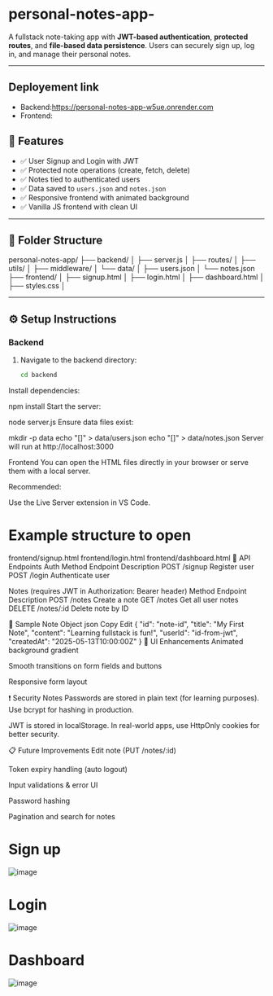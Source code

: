 # personal-notes-app-


A fullstack note-taking app with **JWT-based authentication**, **protected routes**, and **file-based data persistence**. Users can securely sign up, log in, and manage their personal notes.

---
## Deployement link
- Backend:https://personal-notes-app-w5ue.onrender.com
- Frontend:

## 🚀 Features

- ✅ User Signup and Login with JWT
- ✅ Protected note operations (create, fetch, delete)
- ✅ Notes tied to authenticated users
- ✅ Data saved to `users.json` and `notes.json`
- ✅ Responsive frontend with animated background
- ✅ Vanilla JS frontend with clean UI

---

## 📁 Folder Structure

personal-notes-app/
├── backend/
│ ├── server.js
│ ├── routes/
│ ├── utils/
│ ├── middleware/
│ └── data/
│ ├── users.json
│ └── notes.json
├── frontend/
│ ├── signup.html
│ ├── login.html
│ ├── dashboard.html
│ ├── styles.css
│ 



---

## ⚙️ Setup Instructions

### Backend

1. Navigate to the backend directory:

   ```bash
   cd backend
Install dependencies:


npm install
Start the server:

node server.js
Ensure data files exist:


mkdir -p data
echo "[]" > data/users.json
echo "[]" > data/notes.json
Server will run at http://localhost:3000

Frontend
You can open the HTML files directly in your browser or serve them with a local server.

Recommended:

Use the Live Server extension in VS Code.


# Example structure to open
frontend/signup.html
frontend/login.html
frontend/dashboard.html
🔐 API Endpoints
Auth
Method	Endpoint	Description
POST	/signup	Register user
POST	/login	Authenticate user

Notes (requires JWT in Authorization: Bearer <token> header)
Method	Endpoint	Description
POST	/notes	Create a note
GET	/notes	Get all user notes
DELETE	/notes/:id	Delete note by ID

🧪 Sample Note Object
json
Copy
Edit
{
  "id": "note-id",
  "title": "My First Note",
  "content": "Learning fullstack is fun!",
  "userId": "id-from-jwt",
  "createdAt": "2025-05-13T10:00:00Z"
}
🌈 UI Enhancements
Animated background gradient

Smooth transitions on form fields and buttons

Responsive form layout

❗ Security Notes
Passwords are stored in plain text (for learning purposes). Use bcrypt for hashing in production.

JWT is stored in localStorage. In real-world apps, use HttpOnly cookies for better security.

📋 Future Improvements
 Edit note (PUT /notes/:id)

 Token expiry handling (auto logout)

 Input validations & error UI

 Password hashing

 Pagination and search for notes


 # Sign up
 ![image](https://github.com/user-attachments/assets/c8b5af14-3dfa-48fc-8cdd-b6b62cda6ad6)

 # Login
 ![image](https://github.com/user-attachments/assets/d67440f5-f7c0-478d-b568-5931b2d3eb33)
 # Dashboard 
 ![image](https://github.com/user-attachments/assets/8420ddc2-62ed-4803-9bd9-27f85d58b5cf)

